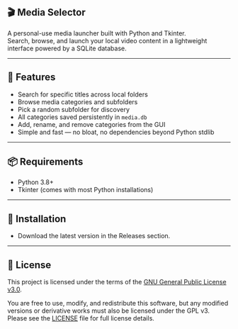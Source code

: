 ## 🎬 Media Selector ##

A personal-use media launcher built with Python and Tkinter.  
Search, browse, and launch your local video content in a lightweight interface powered by a SQLite database.

---

## 🚀 Features ##

- Search for specific titles across local folders
- Browse media categories and subfolders
- Pick a random subfolder for discovery
- All categories saved persistently in `media.db`
- Add, rename, and remove categories from the GUI
- Simple and fast — no bloat, no dependencies beyond Python stdlib

---

## 📦 Requirements ##

- Python 3.8+
- Tkinter (comes with most Python installations)

---

## 🔧 Installation ##

- Download the latest version in the Releases section.

---

## 🔐 License ##

This project is licensed under the terms of the [GNU General Public License v3.0](https://www.gnu.org/licenses/gpl-3.0.html).

You are free to use, modify, and redistribute this software, but any modified versions or derivative works must also be licensed under the GPL v3.  
Please see the [LICENSE](LICENSE.md) file for full license details.
